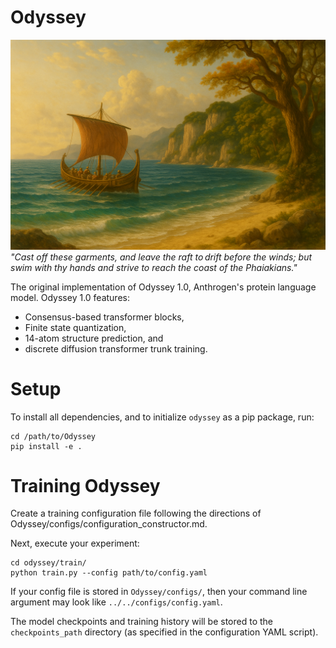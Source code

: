 # Odyssey
![Odyssey](Odyssey.png)
*"Cast off these garments, and leave the raft to drift before the winds; but swim with thy hands and strive to reach the coast of the Phaiakians."*



The original implementation of Odyssey 1.0, Anthrogen's protein language model.  Odyssey 1.0 features:
- Consensus-based transformer blocks,
- Finite state quantization,
- 14-atom structure prediction, and
- discrete diffusion transformer trunk training.

# Setup 
To install all dependencies, and to initialize `odyssey` as a pip package, run:
```
cd /path/to/Odyssey
pip install -e .
```

# Training Odyssey
Create a training configuration file following the directions of Odyssey/configs/configuration_constructor.md.

Next, execute your experiment:
```
cd odyssey/train/
python train.py --config path/to/config.yaml
```
If your config file is stored in `Odyssey/configs/`, then your command line argument may look like `../../configs/config.yaml`.


The model checkpoints and training history will be stored to the `checkpoints_path` directory (as specified in the configuration YAML script).
